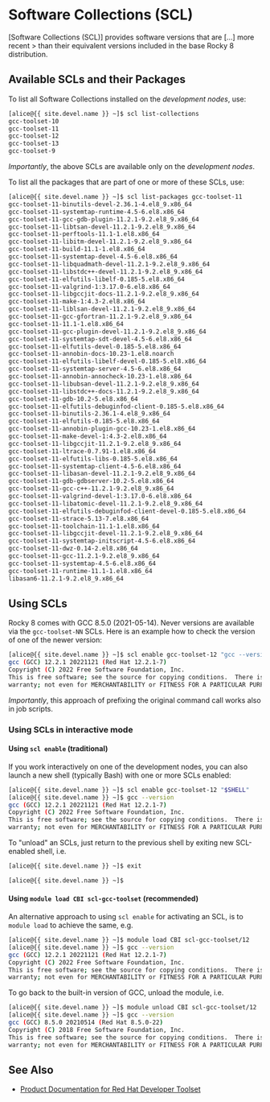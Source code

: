 # Software Collections (SCL)

[Software Collections (SCL)] provides software versions that are [...]
more recent > than their equivalent versions included in the base
Rocky 8 distribution.


## Available SCLs and their Packages

To list all Software Collections installed on the _development nodes_, use:

<!-- code-block label="list" -->
```sh
[alice@{{ site.devel.name }} ~]$ scl list-collections
gcc-toolset-10
gcc-toolset-11
gcc-toolset-12
gcc-toolset-13
gcc-toolset-9
```

_Importantly_, the above SCLs are available only on the _development
nodes_.


To list all the packages that are part of one or more of these SCLs,
use:

<!-- code-block label="list-one" -->
```sh
[alice@{{ site.devel.name }} ~]$ scl list-packages gcc-toolset-11
gcc-toolset-11-binutils-devel-2.36.1-4.el8_9.x86_64
gcc-toolset-11-systemtap-runtime-4.5-6.el8.x86_64
gcc-toolset-11-gcc-gdb-plugin-11.2.1-9.2.el8_9.x86_64
gcc-toolset-11-libtsan-devel-11.2.1-9.2.el8_9.x86_64
gcc-toolset-11-perftools-11.1-1.el8.x86_64
gcc-toolset-11-libitm-devel-11.2.1-9.2.el8_9.x86_64
gcc-toolset-11-build-11.1-1.el8.x86_64
gcc-toolset-11-systemtap-devel-4.5-6.el8.x86_64
gcc-toolset-11-libquadmath-devel-11.2.1-9.2.el8_9.x86_64
gcc-toolset-11-libstdc++-devel-11.2.1-9.2.el8_9.x86_64
gcc-toolset-11-elfutils-libelf-0.185-5.el8.x86_64
gcc-toolset-11-valgrind-1:3.17.0-6.el8.x86_64
gcc-toolset-11-libgccjit-docs-11.2.1-9.2.el8_9.x86_64
gcc-toolset-11-make-1:4.3-2.el8.x86_64
gcc-toolset-11-liblsan-devel-11.2.1-9.2.el8_9.x86_64
gcc-toolset-11-gcc-gfortran-11.2.1-9.2.el8_9.x86_64
gcc-toolset-11-11.1-1.el8.x86_64
gcc-toolset-11-gcc-plugin-devel-11.2.1-9.2.el8_9.x86_64
gcc-toolset-11-systemtap-sdt-devel-4.5-6.el8.x86_64
gcc-toolset-11-elfutils-devel-0.185-5.el8.x86_64
gcc-toolset-11-annobin-docs-10.23-1.el8.noarch
gcc-toolset-11-elfutils-libelf-devel-0.185-5.el8.x86_64
gcc-toolset-11-systemtap-server-4.5-6.el8.x86_64
gcc-toolset-11-annobin-annocheck-10.23-1.el8.x86_64
gcc-toolset-11-libubsan-devel-11.2.1-9.2.el8_9.x86_64
gcc-toolset-11-libstdc++-docs-11.2.1-9.2.el8_9.x86_64
gcc-toolset-11-gdb-10.2-5.el8.x86_64
gcc-toolset-11-elfutils-debuginfod-client-0.185-5.el8.x86_64
gcc-toolset-11-binutils-2.36.1-4.el8_9.x86_64
gcc-toolset-11-elfutils-0.185-5.el8.x86_64
gcc-toolset-11-annobin-plugin-gcc-10.23-1.el8.x86_64
gcc-toolset-11-make-devel-1:4.3-2.el8.x86_64
gcc-toolset-11-libgccjit-11.2.1-9.2.el8_9.x86_64
gcc-toolset-11-ltrace-0.7.91-1.el8.x86_64
gcc-toolset-11-elfutils-libs-0.185-5.el8.x86_64
gcc-toolset-11-systemtap-client-4.5-6.el8.x86_64
gcc-toolset-11-libasan-devel-11.2.1-9.2.el8_9.x86_64
gcc-toolset-11-gdb-gdbserver-10.2-5.el8.x86_64
gcc-toolset-11-gcc-c++-11.2.1-9.2.el8_9.x86_64
gcc-toolset-11-valgrind-devel-1:3.17.0-6.el8.x86_64
gcc-toolset-11-libatomic-devel-11.2.1-9.2.el8_9.x86_64
gcc-toolset-11-elfutils-debuginfod-client-devel-0.185-5.el8.x86_64
gcc-toolset-11-strace-5.13-7.el8.x86_64
gcc-toolset-11-toolchain-11.1-1.el8.x86_64
gcc-toolset-11-libgccjit-devel-11.2.1-9.2.el8_9.x86_64
gcc-toolset-11-systemtap-initscript-4.5-6.el8.x86_64
gcc-toolset-11-dwz-0.14-2.el8.x86_64
gcc-toolset-11-gcc-11.2.1-9.2.el8_9.x86_64
gcc-toolset-11-systemtap-4.5-6.el8.x86_64
gcc-toolset-11-runtime-11.1-1.el8.x86_64
libasan6-11.2.1-9.2.el8_9.x86_64
```


## Using SCLs

Rocky 8 comes with GCC 8.5.0 (2021-05-14).  Never versions are
available via the `gcc-toolset-NN` SCLs.  Here is an example how to
check the version of one of the newer version:

<!-- code-block label="gcc-toolset-version" -->
```sh
[alice@{{ site.devel.name }} ~]$ scl enable gcc-toolset-12 "gcc --version"
gcc (GCC) 12.2.1 20221121 (Red Hat 12.2.1-7)
Copyright (C) 2022 Free Software Foundation, Inc.
This is free software; see the source for copying conditions.  There is NO
warranty; not even for MERCHANTABILITY or FITNESS FOR A PARTICULAR PURPOSE.

```

_Importantly_, this approach of prefixing the original command call
works also in job scripts.


### Using SCLs in interactive mode

#### Using `scl enable` (traditional)

If you work interactively on one of the development nodes, you can
also launch a new shell (typically Bash) with one or more SCLs
enabled:

<!-- code-block label="gcc-toolset-version-2" -->
```sh
[alice@{{ site.devel.name }} ~]$ scl enable gcc-toolset-12 "$SHELL"
[alice@{{ site.devel.name }} ~]$ gcc --version
gcc (GCC) 12.2.1 20221121 (Red Hat 12.2.1-7)
Copyright (C) 2022 Free Software Foundation, Inc.
This is free software; see the source for copying conditions.  There is NO
warranty; not even for MERCHANTABILITY or FITNESS FOR A PARTICULAR PURPOSE.
```

To "unload" an SCLs, just return to the previous shell by exiting new
SCL-enabled shell, i.e.

```sh
[alice@{{ site.devel.name }} ~]$ exit

[alice@{{ site.devel.name }} ~]$ 
```


#### Using `module load CBI scl-gcc-toolset` (recommended)

An alternative approach to using `scl enable` for activating an SCL,
is to `module load` to achieve the same, e.g.

<!-- code-block label="module-load-scl-gcc-toolset" -->
```sh
[alice@{{ site.devel.name }} ~]$ module load CBI scl-gcc-toolset/12
[alice@{{ site.devel.name }} ~]$ gcc --version
gcc (GCC) 12.2.1 20221121 (Red Hat 12.2.1-7)
Copyright (C) 2022 Free Software Foundation, Inc.
This is free software; see the source for copying conditions.  There is NO
warranty; not even for MERCHANTABILITY or FITNESS FOR A PARTICULAR PURPOSE.

```

To go back to the built-in version of GCC, unload the module, i.e.

<!-- code-block label="module-unload-scl-gcc-toolset" -->
```sh
[alice@{{ site.devel.name }} ~]$ module unload CBI scl-gcc-toolset/12
[alice@{{ site.devel.name }} ~]$ gcc --version
gcc (GCC) 8.5.0 20210514 (Red Hat 8.5.0-22)
Copyright (C) 2018 Free Software Foundation, Inc.
This is free software; see the source for copying conditions.  There is NO
warranty; not even for MERCHANTABILITY or FITNESS FOR A PARTICULAR PURPOSE.

```


## See Also

* [Product Documentation for Red Hat Developer Toolset](https://access.redhat.com/documentation/en-us/red_hat_developer_toolset/)

